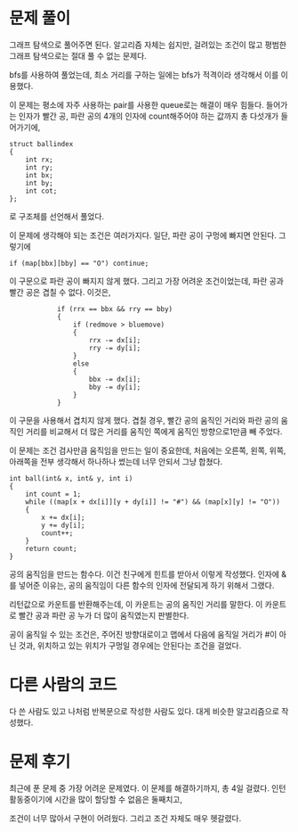 # 문제 풀이

그래프 탐색으로 풀어주면 된다. 알고리즘 자체는 쉽지만, 걸려있는 조건이 많고 평범한 그래프 탐색으로는 절대 풀 수 없는 문제다.

bfs를 사용하여 풀었는데, 최소 거리를 구하는 일에는 bfs가 적격이라 생각해서 이를 이용했다.

이 문제는 평소에 자주 사용하는 pair를 사용한 queue로는 해결이 매우 힘들다. 들어가는 인자가 빨간 공, 파란 공의 4개의 인자에 count해주어야 하는 값까지 총 다섯개가 들어가기에,

```
struct ballindex
{
	int rx;
	int ry;
	int bx;
	int by;
	int cot;
};
```

로 구조체를 선언해서 풀었다.

이 문제에 생각해야 되는 조건은 여러가지다. 일단, 파란 공이 구멍에 빠지면 안된다. 그렇기에
```
if (map[bbx][bby] == "O") continue;
```
이 구문으로 파란 공이 빠지지 않게 했다.
그리고 가장 어려운 조건이었는데, 파란 공과 빨간 공은 겹칠 수 없다. 이것은,
```
			if (rrx == bbx && rry == bby)
			{
				if (redmove > bluemove)
				{
					rrx -= dx[i];
					rry -= dy[i];
				}
				else
				{
					bbx -= dx[i];
					bby -= dy[i];
				}
			}
```
이 구문을 사용해서 겹치지 않게 했다. 겹칠 경우, 빨간 공의 움직인 거리와 파란 공의 움직인 거리를 비교해서 더 많은 거리를 움직인 쪽에게 움직인 방향으로1만큼 빼 주었다.

이 문제는 조건 검사만큼 움직임을 만드는 일이 중요한데, 처음에는 오른쪽, 왼쪽, 위쪽, 아래쪽을 전부 생각해서 하나하나 썼는데 너무 안되서 그냥 합쳤다.
```
int ball(int& x, int& y, int i)
{
	int count = 1;
	while ((map[x + dx[i]][y + dy[i]] != "#") && (map[x][y] != "O"))
	{
		x += dx[i];
		y += dy[i];
		count++;
	}
	return count;
}
```

공의 움직임을 만드는 함수다. 이건 친구에게 힌트를 받아서 이렇게 작성했다. 인자에 &를 넣어준 이유는, 공의 움직임이 다른 함수의 인자에 전달되게 하기 위해서 그랬다.

리턴값으로 카운트를 반환해주는데, 이 카운트는 공의 움직인 거리를 말한다. 이 카운트로 빨간 공과 파란 공 누가 더 많이 움직였는지 판별한다.

공이 움직일 수 있는 조건은, 주어진 방향대로이고 맵에서 다음에 움직일 거리가 #이 아닌 것과, 위치하고 있는 위치가 구멍일 경우에는 안된다는 조건을 걸었다.

# 다른 사람의 코드

다 쓴 사람도 있고 나처럼 반복문으로 작성한 사람도 있다. 대게 비슷한 알고리즘으로 작성했다.

# 문제 후기

최근에 푼 문제 중 가장 어려운 문제였다. 이 문제를 해결하기까지, 총 4일 걸렸다. 인턴 활동중이기에 시간을 많이 할당할 수 없음은 둘째치고,

조건이 너무 많아서 구현이 어려웠다. 그리고 조건 자체도 매우 헷갈렸다.


